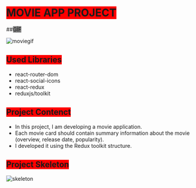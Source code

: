 # <span style="background-color: red">MOVIE APP PROJECT</span>

##<span style="background-color: grey">GİF</span>

![moviegif](https://github.com/Muratmms/react-movie-app/assets/88024817/a6446c83-87f3-47e2-afe8-3a6983c85f0e)

## <span style="background-color: red">Used Libraries</span>

- react-router-dom
- react-social-icons
- react-redux
- reduxjs/toolkit

## <span style="background-color: red">Project Contenct</span>

- In this project, I am developing a movie application.
- Each movie card should contain summary information about the movie (overview, release date, popularity).
- I developed it using the Redux toolkit structure.

## <span style="background-color: red">Project Skeleton</span>

![skeleton](https://github.com/Muratmms/react-movie-app/assets/88024817/e5c9e674-7e83-4c0f-903f-fe62675a3bc8)
